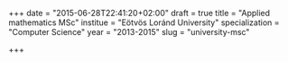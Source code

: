 +++
date = "2015-06-28T22:41:20+02:00"
draft = true
title = "Applied mathematics MSc"
institue = "Eötvös Loránd University"
specialization = "Computer Science"
year = "2013-2015"
slug = "university-msc"

+++


